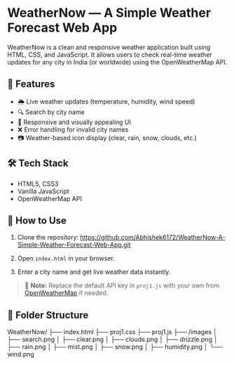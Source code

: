 # WeatherNow — A Simple Weather Forecast Web App

WeatherNow is a clean and responsive weather application built using HTML, CSS, and JavaScript. It allows users to check real-time weather updates for any city in India (or worldwide) using the OpenWeatherMap API.

## 🌟 Features

- 🌦 Live weather updates (temperature, humidity, wind speed)
- 🔍 Search by city name
- 🎨 Responsive and visually appealing UI
- ❌ Error handling for invalid city names
- 📷 Weather-based icon display (clear, rain, snow, clouds, etc.)

## 🛠️ Tech Stack

- HTML5, CSS3
- Vanilla JavaScript
- OpenWeatherMap API

## 🚀 How to Use

1. Clone the repository:
https://github.com/Abhishek6172/WeatherNow-A-Simple-Weather-Forecast-Web-App.git


2. Open `index.html` in your browser.
3. Enter a city name and get live weather data instantly.

> 🔐 **Note:** Replace the default API key in `proj1.js` with your own from [OpenWeatherMap](https://openweathermap.org/api) if needed.

## 📁 Folder Structure
WeatherNow/
├── index.html
├── proj1.css
├── proj1.js
├── /images
│   ├── search.png
│   ├── clear.png
│   ├── clouds.png
│   ├── drizzle.png
│   ├── rain.png
│   ├── mist.png
│   ├── snow.png
│   ├── humidity.png
│   └── wind.png


